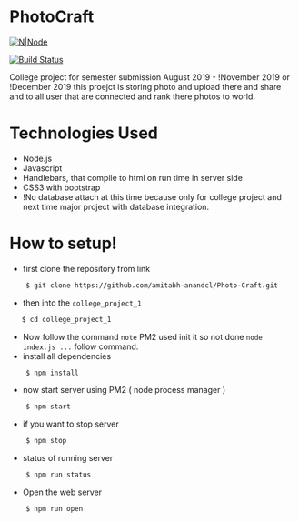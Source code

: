 # PhotoCraft

[![N|Node](https://cldup.com/dTxpPi9lDf.thumb.png)](https://nodesource.com/products/nsolid)

[![Build Status](https://travis-ci.org/joemccann/dillinger.svg?branch=master)](https://travis-ci.org/joemccann/dillinger)

College project for semester submission August 2019 - !November 2019 or !December 2019
this proejct is storing photo and upload there and share and to all user that are connected and rank there photos to world.

# Technologies Used

-   Node.js
-   Javascript
-   Handlebars, that compile to html on run time in server side
-   CSS3 with bootstrap
-   !No database attach at this time because only for college project and next time major project with database integration.

# How to setup!

-   first clone the repository from link

```sh
    $ git clone https://github.com/amitabh-anandcl/Photo-Craft.git
```

-   then into the `college_project_1`

```sh
   $ cd college_project_1
```

-   Now follow the command `note` PM2 used init it so not done `node index.js ...` follow command.
-   install all dependencies

```sh
    $ npm install
```

-   now start server using PM2 ( node process manager )

```sh
    $ npm start
```

-   if you want to stop server

```sh
    $ npm stop
```

-   status of running server

```sh
    $ npm run status
```

-   Open the web server

```sh
    $ npm run open
```
